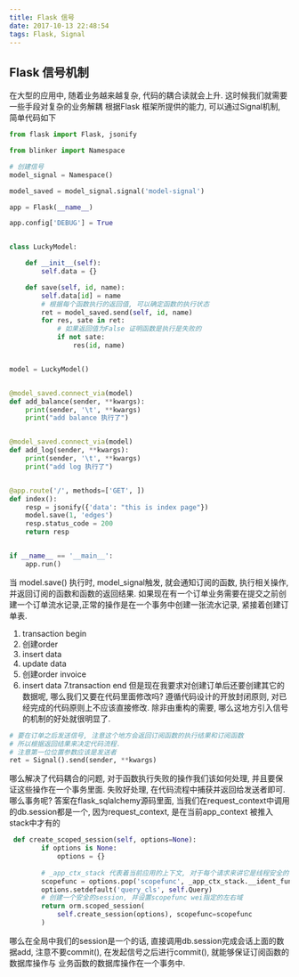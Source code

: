 ```yaml
---
title: Flask 信号
date: 2017-10-13 22:48:54
tags: Flask, Signal
---
```


## Flask 信号机制

在大型的应用中, 随着业务越来越复杂, 代码的耦合读就会上升. 这时候我们就需要一些手段对复杂的业务解耦
根据Flask 框架所提供的能力, 可以通过Signal机制, 简单代码如下

```python
from flask import Flask, jsonify

from blinker import Namespace

# 创建信号
model_signal = Namespace()

model_saved = model_signal.signal('model-signal')

app = Flask(__name__)

app.config['DEBUG'] = True


class LuckyModel:

    def __init__(self):
        self.data = {}

    def save(self, id, name):
        self.data[id] = name
        # 根据每个函数执行的返回值, 可以确定函数的执行状态
        ret = model_saved.send(self, id, name)
        for res, sate in ret:
            # 如果返回值为False 证明函数是执行是失败的
            if not sate:
                res(id, name)


model = LuckyModel()


@model_saved.connect_via(model)
def add_balance(sender, **kwargs):
    print(sender, '\t', **kwargs)
    print("add balance 执行了")


@model_saved.connect_via(model)
def add_log(sender, **kwargs):
    print(sender, '\t', **kwargs)
    print("add log 执行了")


@app.route('/', methods=['GET', ])
def index():
    resp = jsonify({'data': "this is index page"})
    model.save(1, 'edges')
    resp.status_code = 200
    return resp


if __name__ == '__main__':
    app.run()


```
当 model.save() 执行时, model_signal触发, 就会通知订阅的函数, 执行相关操作, 并返回订阅的函数和函数的返回结果.
如果现在有一个订单业务需要在提交之前创建一个订单流水记录,正常的操作是在一个事务中创建一张流水记录, 紧接着创建订单表.
1. transaction begin
2. 创建order
3. insert data
4. update data
5. 创建order invoice
6. insert data
7.transaction end
但是现在我要求对创建订单后还要创建其它的数据呢, 哪么我们又要在代码里面修改吗? 遵循代码设计的开放封闭原则, 对已经完成的代码原则上不应该直接修改.
除非由重构的需要, 哪么这地方引入信号的机制的好处就很明显了.

```python 
# 要在订单之后发送信号, 注意这个地方会返回订阅函数的执行结果和订阅函数
# 所以根据返回结果来决定代码流程.
# 注意第一位位置参数应该是发送者
ret = Signal().send(sender, **kwargs)
```
哪么解决了代码耦合的问题, 对于函数执行失败的操作我们该如何处理, 并且要保证这些操作在一个事务里面. 失败好处理, 在代码流程中捕获并返回给发送者即可.哪么事务呢?
答案在flask_sqlalchemy源码里面, 当我们在request_context中调用的db.session都是一个, 因为request_context, 是在当前app_context 被推入stack中才有的

```python
 def create_scoped_session(self, options=None):
        if options is None:
            options = {}
        
        # _app_ctx_stack 代表着当前应用的上下文, 对于每个请求来讲它是线程安全的, __ident_func__用来识别不同线程
        scopefunc = options.pop('scopefunc', _app_ctx_stack.__ident_func__)
        options.setdefault('query_cls', self.Query)
        # 创建一个安全的session, 并设置scopefunc wei指定的左右域
        return orm.scoped_session(
            self.create_session(options), scopefunc=scopefunc
        )
```
哪么在全局中我们的session是一个的话, 直接调用db.session完成会话上面的数据add, 注意不要commit(), 在发起信号之后进行commit(), 就能够保证订阅函数的数据库操作与
业务函数的数据库操作在一个事务中.
